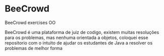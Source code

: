 # BeeCrowd
 BeeCrowd exercises OO

BeeCrowd é uma plataforma de juiz de codigo, existem muitas resoluções para os problemas, mas nenhuma orientada a objetos, coloquei esse repositorio com o intuito de ajudar os estudantes de Java a resolver os problemas de melhor forma 